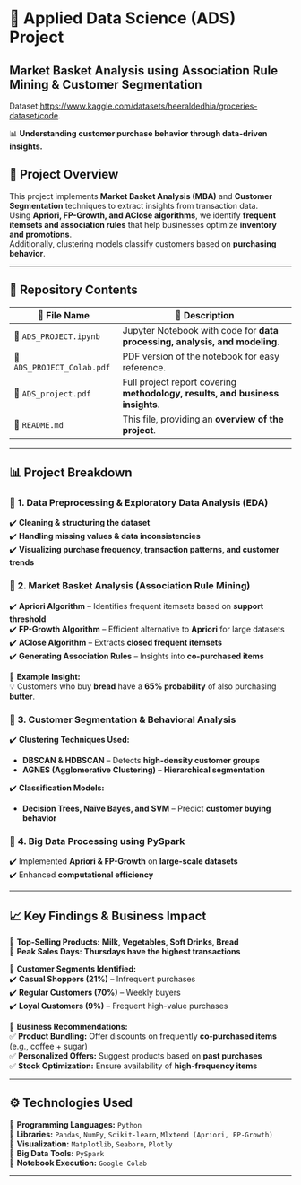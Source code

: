# 📌 **Applied Data Science (ADS) Project**  
## **Market Basket Analysis using Association Rule Mining & Customer Segmentation**  
Dataset:https://www.kaggle.com/datasets/heeraldedhia/groceries-dataset/code.

📊 **Understanding customer purchase behavior through data-driven insights.**  

## 📜 **Project Overview**  
This project implements **Market Basket Analysis (MBA)** and **Customer Segmentation** techniques to extract insights from transaction data.  
Using **Apriori, FP-Growth, and AClose algorithms**, we identify **frequent itemsets and association rules** that help businesses optimize **inventory and promotions**.  
Additionally, clustering models classify customers based on **purchasing behavior**.  

---

## 📂 **Repository Contents**  

| 📄 **File Name**            | 📝 **Description**  |
|----------------------------|--------------------|
| 📁 `ADS_PROJECT.ipynb`       | Jupyter Notebook with code for **data processing, analysis, and modeling**. |
| 📄 `ADS_PROJECT_Colab.pdf`  | PDF version of the notebook for easy reference. |
| 📑 `ADS_project.pdf`        | Full project report covering **methodology, results, and business insights**. |
| 📜 `README.md`              | This file, providing an **overview of the project**. |

---

## 📊 **Project Breakdown**  

### 🔹 **1. Data Preprocessing & Exploratory Data Analysis (EDA)**  
✔️ **Cleaning & structuring the dataset**  
✔️ **Handling missing values & data inconsistencies**  
✔️ **Visualizing purchase frequency, transaction patterns, and customer trends**  

### 🔹 **2. Market Basket Analysis (Association Rule Mining)**  
✔️ **Apriori Algorithm** – Identifies frequent itemsets based on **support threshold**  
✔️ **FP-Growth Algorithm** – Efficient alternative to **Apriori** for large datasets  
✔️ **AClose Algorithm** – Extracts **closed frequent itemsets**  
✔️ **Generating Association Rules** – Insights into **co-purchased items**  

📌 **Example Insight:**  
💡 Customers who buy **bread** have a **65% probability** of also purchasing **butter**.  

### 🔹 **3. Customer Segmentation & Behavioral Analysis**  
✔️ **Clustering Techniques Used:**  
   - **DBSCAN & HDBSCAN** – Detects **high-density customer groups**  
   - **AGNES (Agglomerative Clustering)** – **Hierarchical segmentation**  

✔️ **Classification Models:**  
   - **Decision Trees, Naïve Bayes, and SVM** – Predict **customer buying behavior**  

### 🔹 **4. Big Data Processing using PySpark**  
✔️ Implemented **Apriori & FP-Growth** on **large-scale datasets**  
✔️ Enhanced **computational efficiency**  

---

## 📈 **Key Findings & Business Impact**  

📌 **Top-Selling Products:** **Milk, Vegetables, Soft Drinks, Bread**  
📌 **Peak Sales Days:** **Thursdays have the highest transactions**  

📌 **Customer Segments Identified:**  
✔️ **Casual Shoppers (21%)** – Infrequent purchases  
✔️ **Regular Customers (70%)** – Weekly buyers  
✔️ **Loyal Customers (9%)** – Frequent high-value purchases  

📌 **Business Recommendations:**  
✅ **Product Bundling:** Offer discounts on frequently **co-purchased items** (e.g., coffee + sugar)  
✅ **Personalized Offers:** Suggest products based on **past purchases**  
✅ **Stock Optimization:** Ensure availability of **high-frequency items**  

---

## ⚙️ **Technologies Used**  
🔹 **Programming Languages:** `Python`  
🔹 **Libraries:** `Pandas`, `NumPy`, `Scikit-learn`, `Mlxtend (Apriori, FP-Growth)`  
🔹 **Visualization:** `Matplotlib`, `Seaborn`, `Plotly`  
🔹 **Big Data Tools:** `PySpark`  
🔹 **Notebook Execution:** `Google Colab`  

---

